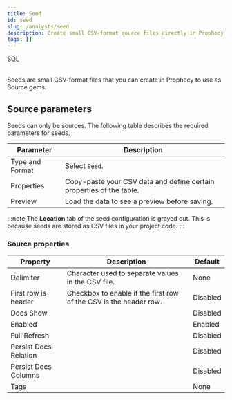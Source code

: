 ```yaml
---
title: Seed
id: seed
slug: /analysts/seed
description: Create small CSV-format source files directly in Prophecy
tags: []
---
```


<span class="badge">SQL</span><br/><br/>

Seeds are small CSV-format files that you can create in Prophecy to use as Source gems.

## Source parameters

Seeds can only be sources. The following table describes the required parameters for seeds.

| Parameter       | Description                                                          |
| --------------- | -------------------------------------------------------------------- |
| Type and Format | Select `Seed`.                                                       |
| Properties      | Copy-paste your CSV data and define certain properties of the table. |
| Preview         | Load the data to see a preview before saving.                        |

:::note
The **Location** tab of the seed configuration is grayed out. This is because seeds are stored as CSV files in your project code.
:::

### Source properties

| Property              | Description                                                       | Default  |
| --------------------- | ----------------------------------------------------------------- | -------- |
| Delimiter             | Character used to separate values in the CSV file.                | None     |
| First row is header   | Checkbox to enable if the first row of the CSV is the header row. | Disabled |
| Docs Show             |                                                                   | Disabled |
| Enabled               |                                                                   | Enabled  |
| Full Refresh          |                                                                   | Disabled |
| Persist Docs Relation |                                                                   | Disabled |
| Persist Docs Columns  |                                                                   | Disabled |
| Tags                  |                                                                   | None     |
